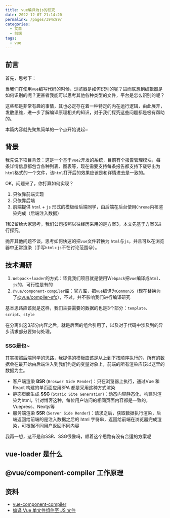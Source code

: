 ```yaml
---
title: vue编译为js的研究
date: 2022-12-07 21:14:20
permalink: /pages/394c89/
categories:
  - 文章
  - 前端
tags:
  - vue
---
```


## 前言

首先，思考下：

当我们在使用`vue`编写代码的时候，浏览器是如何识别的呢？进而联想到编辑器是如何识别的呢？更甚者我能可以思考其他各种类型的文件，平台是怎么识别的呢？

<!-- more -->

这些都是非常有趣的事情，其也必定存在着一种特定的内在运行逻辑，由此展开，发散思维，进一步了解编译原理相关的知识，对于我们探究这些问题都是极有帮助的。

本篇内容就先聚焦简单的一个点开始说起~

## 背景

我先说下项目背景：这是一个基于`vue2`开发的系统，目前有个报告管理模块，每条详情信息都包含各种列表、图表等，现在需要支持每条报告都支持下载导出为 `html`格式的一个文件，该`html`打开后的效果应该是和详情进去是一致的。

OK，问题来了，你打算如何实现？

1. 只依靠前端实现
2. 只依靠后端
3. 前端提供 `html` + `js` 形式的模板给后端同学，由后端在后台使用`Chrome`内核渲染完成（后端注入数据）

1和2留给大家思考，我们公司按照以往经历采用的是方案3，本文先基于方案3进行探究。

抛开其他问题不谈，思考如何快速的把`vue`文件转换为 `html`与`js`，并且可以在浏览器中正常渲染（手写`html`+`js`不在讨论范围😀）。

## 技术调研

1. `Webpack`+`loader`的方式：毕竟我们项目就是使用W`ebpack`把`vue`编译成`html`、`js`的，可行性是有的
2. `@vue/component-compiler`库：官方库，把`vue`编译为`CommonJS`（现在替换为了[@vue/compiler-sfc](https://github.com/vuejs/core/tree/main/packages/compiler-sfc)），不过，并不影响我们进行编译研究

基本思路应该就是这样，我们主要需要的数据的也是3个部分：`template`、`script`、`style`

在分离出这3部分内容之后，就是后面的组合引用了，以及对于代码中涉及到的异步请求部分要如何处理。

### SSG是也~

其实按照后端同学的思路，我提供的模板应该是从上到下按顺序执行的，所有的数据会在最开始由后端注入到我们约定的变量对象上，前端的所有渲染应该以这里的数据为主。

- 客户端渲染 **BSR** (`Broswer Side Render`)：只在浏览器上执行，通过Vue 和 React 构建的单页面应用SPA 都是采用这种方式渲染
- 静态页面生成 **SSG** (`Static Site Generation`)：动态内容静态化，构建时渲染为html，针对博客这种，每位用户访问的相同页面内容都是一致的，Vuepress、Nextjs等
- 服务端渲染 **SSR** (`Server Side Render`)：请求之后，获取数据执行渲染，后端返回给前端的是注入数据之后的 html 字符串，返回给前端在浏览器完成渲染，可根据不同用户返回不同内容

我再一想，这不是和SSR、SSG很像吗，顺着这个思路有没有合适的方案呢

## vue-loader 是什么

## @vue/component-compiler 工作原理

## 资料

- [vue-component-compiler](https://github.com/vuejs/vue-component-compiler)
- [编译 Vue 单文件组件至 JS 文件](https://daief.tech/post/compile-vue-file-to-js-file/)
